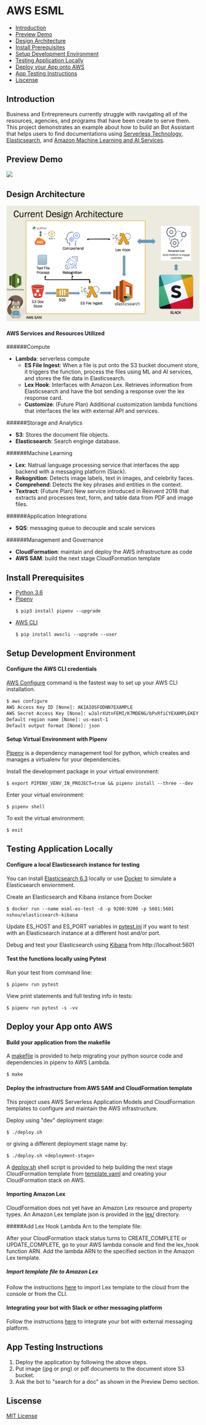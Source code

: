 # AWS ESML

- [Introduction](##Introduction)
- [Preview Demo](#Preview%20Demo)
- [Design Architecture](##Design%20Architecture)
- [Install Prerequisites](#Install%20Prerequisites)
- [Setup Development Environment](Setup%20Development%20Environment)
- [Testing Application Locally](Testing%20Application%20Locally)
- [Deploy your App onto AWS](Deploy%20your%20App%20onto%20AWS)
- [App Testing Instructions](App%20Testing%20Instructions)
- [Liscense](Liscense)

## Introduction

Business and Entrepreneurs currently struggle with navigating all of the resources, agencies, and programs that have been create to serve them. This project demonstrates an example about how to build an Bot Assistant that helps users to find documentations using [Serverless Technology](https://aws.amazon.com/lambda/), [Elasticsearch](https://www.elastic.co/), and [Amazon Machine Learning and AI Services](https://aws.amazon.com/machine-learning/).

## Preview Demo

![](images/demo-1.gif)

## Design Architecture

![](images/architect-1.png)

#### AWS Services and Resources Utilized

######Compute
* **Lambda**: serverless compute
    * **ES File Ingest**: When a file is put onto the S3 bucket document store, it triggers the function, process the files using ML and AI services, and stores the file data in Elasticsearch.
    * **Lex Hook**: Interfaces with Amazon Lex. Retrieves information from Elasticsearch and have the bot sending a response over the lex response card.
    * **Customize**: (Future Plan) Additional customization lambda functions that interfaces the lex with external API and services.

######Storage and Analytics
* **S3**: Stores the document file objects.
* **Elasticsearch**: Search enginge database.

######Machine Learning
* **Lex**: Natrual language processing service that interfaces the app backend with a messaging platform (Slack).
* **Rekognition**: Detects image labels, text in images, and celebrity faces.
* **Comprehend**: Detects the key phrases and entities in the context.
* **Textract**: (Future Plan) New service introduced in Reinvent 2018 that extracts and processes text, form, and table data from PDF and image files.

######Application Integrations
* **SQS**: messaging queue to decouple and scale services

######Management and Governance
* **CloudFormation**: maintain and deploy the AWS infrastructure as code
* **AWS SAM**: build the next stage CloudFormation template

## Install Prerequisites

- [Python 3.6](https://www.python.org/downloads/)
- [Pipenv](https://github.com/pypa/pipenv)
    ```
    $ pip3 install pipenv --upgrade
    ```
- [AWS CLI](https://docs.aws.amazon.com/cli/latest/userguide/cli-chap-install.html) 
    ```
    $ pip install awscli --upgrade --user
    ```

## Setup Development Environment

#### Configure the AWS CLI credentials

[AWS Configure](https://docs.aws.amazon.com/cli/latest/userguide/cli-chap-configure.html) command is the fastest way to set up your AWS CLI installation.

```
$ aws configure
AWS Access Key ID [None]: AKIAIOSFODNN7EXAMPLE
AWS Secret Access Key [None]: wJalrXUtnFEMI/K7MDENG/bPxRfiCYEXAMPLEKEY
Default region name [None]: us-east-1
Default output format [None]: json
```

#### Setup Virtual Environment with Pipenv

[Pipenv](https://github.com/pypa/pipenv) is a dependency management tool for python, which creates and manages a virtualenv for your dependencies.

Install the development package in your virtual environment:
```
$ export PIPENV_VENV_IN_PROJECT=true && pipenv install --three --dev
```

Enter your virtual environment:
```
$ pipenv shell
```

To exit the virtual environment:
```
$ exit
```

## Testing Application Locally

#### Configure a  local Elasticsearch instance for testing
You can install [Elasticsearch 6.3](https://www.elastic.co/guide/en/elasticsearch/reference/6.3/install-elasticsearch.html) locally or use [Docker](https://hub.docker.com/r/nshou/elasticsearch-kibana/) to simulate a Elasticsearch enviornment.

Create an Elasticsearch and Kibana instance from Docker
```
$ docker run --name esml-es-test -d -p 9200:9200 -p 5601:5601 nshou/elasticsearch-kibana
```
Update ES_HOST and ES_PORT variables in [pytest.ini](pytest.ini) if you want to test with an Elasticsearch instance at a different host and/or port.

Debug and test your Elasticsearch using [Kibana](https://www.elastic.co/products/kibana) from http://localhost:5601

#### Test the functions locally using Pytest

Run your test from command line:
```
$ pipenv run pytest
```
View print statements and full testing info in tests:
```
$ pipenv run pytest -s -vv
```

## Deploy your App onto AWS

#### Build your application from the makefile
A [makefile](makefile) is provided to help migrating your python source code and dependencies in pipenv to AWS Lambda.
```
$ make
```

#### Deploy the infrastructure from AWS SAM and CloudFormation template
This project uses AWS Serverless Application Models and CloudFormation templates to configure and maintain the AWS infrastructure.

Deploy using "dev" deployment stage:
```
$ ./deploy.sh
```

or giving a different deployment stage name by:

```
$ ./deploy.sh <deployment-stage>
```

A [deploy.sh](deploy.sh) shell script is provided to help building the next stage CloudFormation template from [template.yaml](template.yaml) and creating your CloudFormation stack on AWS.

#### Importing Amazon Lex 

CloudFormation does not yet have an Amazon Lex resource and property types. An Amazon Lex template json is provided in the [lex/](/lex) directory. 

#####Add Lex Hook Lambda Arn to the template file:

After your CloudFormation stack status turns to CREATE_COMPLETE or UPDATE_COMPLETE, go to your AWS lambda console and find the lex_hook function ARN. Add the lambda ARN to the specified section in the Amazon Lex template.

##### Import template file to Amazon Lex

Follow the instructions [here](https://docs.aws.amazon.com/lex/latest/dg/import-export-lex.html) to import Lex template to the cloud from the console or from the CLI.

#### Integrating your bot with Slack or other messaging platform

Follow the instructions [here](https://docs.aws.amazon.com/lex/latest/dg/slack-bot-association.html) to integrate your bot with external messaging platform.

## App Testing Instructions

1. Deploy the application by following the above steps.
2. Put image (jpg or png) or pdf documents to the document store S3 bucket.
3. Ask the bot to "search for a doc" as shown in the Preview Demo section.

## Liscense

[MIT License](LICENSE)


